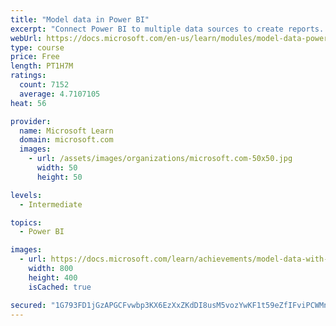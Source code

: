 ```yaml
---
title: "Model data in Power BI"
excerpt: "Connect Power BI to multiple data sources to create reports. Define the relationship between your data sources."
webUrl: https://docs.microsoft.com/en-us/learn/modules/model-data-power-bi/
type: course
price: Free
length: PT1H7M
ratings:
  count: 7152
  average: 4.7107105
heat: 56

provider:
  name: Microsoft Learn
  domain: microsoft.com
  images:
    - url: /assets/images/organizations/microsoft.com-50x50.jpg
      width: 50
      height: 50

levels:
  - Intermediate

topics:
  - Power BI

images:
  - url: https://docs.microsoft.com/learn/achievements/model-data-with-power-bi-desktop-social.png
    width: 800
    height: 400
    isCached: true

secured: "1G793FD1jGzAPGCFvwbp3KX6EzXxZKdDI8usM5vozYwKF1t59eZfIFviPCWMnwkGKFz6t3Y/GPxtp10HGxY7DzmoAhB5VOh5ddaUo+Wo0FfwObs5XWEVdy5OHJnQU4YWUCBDWIUUkpZOJ9ezekYiyVe2kdf9Itlmyg+gqN3r5JWVlIgeqwwNWW0l/VKEMqA+yjH4+Y961LyPB0dCOy8LNMEihWh4OVqQYh9av8xFZjx+hcpKLsmjYpPltNNiHogwbIBRK0f8LiQKlFwPU2OEBxzRCS6+GYUoaygZAAA+q160PE6xTX71oi8oFUC5dNvzc6DGVvbjnrT3nQbO9oNuzXY3tGo5K5iaOoiaO8B6s5vMWTmQT7Y+6TOoqVf+7gFaTxq2wsMi3f6hk0mmy2Kv+bMf3BwldNm7D3TvCC+mP7c=;699aBve0VAW55y+ghNw8MQ=="
---
```


